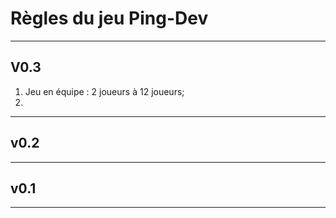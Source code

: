 # Règles du jeu Ping-Dev

--------------------------------------------------

## V0.3

1. Jeu en équipe : 2 joueurs à 12 joueurs;
2. 

--------------------------------------------------

## v0.2




--------------------------------------------------

## v0.1



--------------------------------------------------
